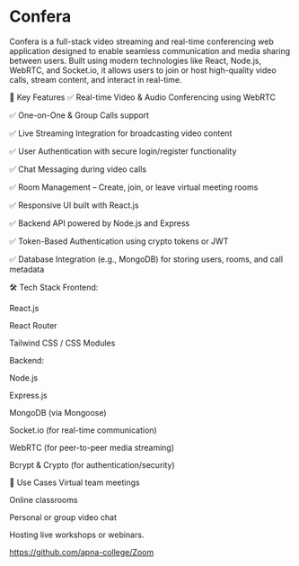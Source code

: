 # Confera
Confera is a full-stack video streaming and real-time conferencing web application designed to enable seamless communication and media sharing between users. Built using modern technologies like React, Node.js, WebRTC, and Socket.io, it allows users to join or host high-quality video calls, stream content, and interact in real-time.

🔧 Key Features
✅ Real-time Video & Audio Conferencing using WebRTC

✅ One-on-One & Group Calls support

✅ Live Streaming Integration for broadcasting video content

✅ User Authentication with secure login/register functionality

✅ Chat Messaging during video calls

✅ Room Management – Create, join, or leave virtual meeting rooms

✅ Responsive UI built with React.js

✅ Backend API powered by Node.js and Express

✅ Token-Based Authentication using crypto tokens or JWT

✅ Database Integration (e.g., MongoDB) for storing users, rooms, and call metadata

🛠️ Tech Stack
Frontend:

React.js

React Router

Tailwind CSS / CSS Modules

Backend:

Node.js

Express.js

MongoDB (via Mongoose)

Socket.io (for real-time communication)

WebRTC (for peer-to-peer media streaming)

Bcrypt & Crypto (for authentication/security)

🚀 Use Cases
Virtual team meetings

Online classrooms

Personal or group video chat

Hosting live workshops or webinars.

https://github.com/apna-college/Zoom

